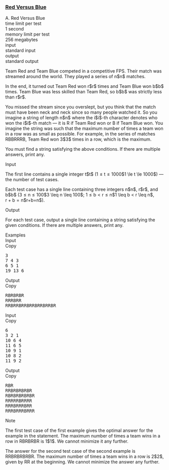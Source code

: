 <h3><a href="https://codeforces.com/contest/1659/problem/A" target="_blank" rel="noopener noreferrer">Red Versus Blue</a></h3>

<div class="header"><div class="title">A. Red Versus Blue</div><div class="time-limit"><div class="property-title">time limit per test</div>1 second</div><div class="memory-limit"><div class="property-title">memory limit per test</div>256 megabytes</div><div class="input-file input-standard"><div class="property-title">input</div>standard input</div><div class="output-file output-standard"><div class="property-title">output</div>standard output</div></div><div><p>Team Red and Team Blue competed in a competitive FPS. Their match was streamed around the world. They played a series of <span class="MathJax_Preview" style="color: inherit;"><span class="MJXp-math" id="MJXp-Span-1"><span class="MJXp-mi MJXp-italic" id="MJXp-Span-2">n</span></span></span>$n$ matches.</p><p>In the end, it turned out Team Red won <span class="MathJax_Preview" style="color: inherit;"><span class="MJXp-math" id="MJXp-Span-3"><span class="MJXp-mi MJXp-italic" id="MJXp-Span-4">r</span></span></span>$r$ times and Team Blue won <span class="MathJax_Preview" style="color: inherit;"><span class="MJXp-math" id="MJXp-Span-5"><span class="MJXp-mi MJXp-italic" id="MJXp-Span-6">b</span></span></span>$b$ times. Team Blue was less skilled than Team Red, so <span class="MathJax_Preview" style="color: inherit;"><span class="MJXp-math" id="MJXp-Span-7"><span class="MJXp-mi MJXp-italic" id="MJXp-Span-8">b</span></span></span>$b$ was <span class="tex-font-style-bf">strictly less</span> than <span class="MathJax_Preview" style="color: inherit;"><span class="MJXp-math" id="MJXp-Span-9"><span class="MJXp-mi MJXp-italic" id="MJXp-Span-10">r</span></span></span>$r$.</p><p>You missed the stream since you overslept, but you think that the match must have been neck and neck since so many people watched it. So you imagine a string of length <span class="MathJax_Preview" style="color: inherit;"><span class="MJXp-math" id="MJXp-Span-11"><span class="MJXp-mi MJXp-italic" id="MJXp-Span-12">n</span></span></span>$n$ where the <span class="MathJax_Preview" style="color: inherit;"><span class="MJXp-math" id="MJXp-Span-13"><span class="MJXp-mi MJXp-italic" id="MJXp-Span-14">i</span></span></span>$i$-th character denotes who won the <span class="MathJax_Preview" style="color: inherit;"><span class="MJXp-math" id="MJXp-Span-15"><span class="MJXp-mi MJXp-italic" id="MJXp-Span-16">i</span></span></span>$i$-th match  — it is <span class="tex-font-style-tt">R</span> if Team Red won or <span class="tex-font-style-tt">B</span> if Team Blue won. You imagine the string was such that the <span class="tex-font-style-bf">maximum</span> number of times a team <span class="tex-font-style-bf">won in a row</span> was <span class="tex-font-style-bf">as small as possible</span>. For example, in the series of matches <span class="tex-font-style-tt">RBBRRRB</span>, Team Red won <span class="MathJax_Preview" style="color: inherit;"><span class="MJXp-math" id="MJXp-Span-17"><span class="MJXp-mn" id="MJXp-Span-18">3</span></span></span>$3$ times in a row, which is the maximum.</p><p>You must find a string satisfying the above conditions. If there are multiple answers, print any.</p></div><div class="input-specification"><div class="section-title">Input</div><p>The first line contains a single integer <span class="MathJax_Preview" style="color: inherit;"><span class="MJXp-math" id="MJXp-Span-19"><span class="MJXp-mi MJXp-italic" id="MJXp-Span-20">t</span></span></span>$t$ (<span class="MathJax_Preview" style="color: inherit;"><span class="MJXp-math" id="MJXp-Span-21"><span class="MJXp-mn" id="MJXp-Span-22">1</span><span class="MJXp-mo" id="MJXp-Span-23" style="margin-left: 0.333em; margin-right: 0.333em;">≤</span><span class="MJXp-mi MJXp-italic" id="MJXp-Span-24">t</span><span class="MJXp-mo" id="MJXp-Span-25" style="margin-left: 0.333em; margin-right: 0.333em;">≤</span><span class="MJXp-mn" id="MJXp-Span-26">1000</span></span></span>$1 \le t \le 1000$)  — the number of test cases.</p><p>Each test case has a single line containing three integers <span class="MathJax_Preview" style="color: inherit;"><span class="MJXp-math" id="MJXp-Span-27"><span class="MJXp-mi MJXp-italic" id="MJXp-Span-28">n</span></span></span>$n$, <span class="MathJax_Preview" style="color: inherit;"><span class="MJXp-math" id="MJXp-Span-29"><span class="MJXp-mi MJXp-italic" id="MJXp-Span-30">r</span></span></span>$r$, and <span class="MathJax_Preview" style="color: inherit;"><span class="MJXp-math" id="MJXp-Span-31"><span class="MJXp-mi MJXp-italic" id="MJXp-Span-32">b</span></span></span>$b$ (<span class="MathJax_Preview" style="color: inherit;"><span class="MJXp-math" id="MJXp-Span-33"><span class="MJXp-mn" id="MJXp-Span-34">3</span><span class="MJXp-mo" id="MJXp-Span-35" style="margin-left: 0.333em; margin-right: 0.333em;">≤</span><span class="MJXp-mi MJXp-italic" id="MJXp-Span-36">n</span><span class="MJXp-mo" id="MJXp-Span-37" style="margin-left: 0.333em; margin-right: 0.333em;">≤</span><span class="MJXp-mn" id="MJXp-Span-38">100</span></span></span>$3 \leq n \leq 100$; <span class="MathJax_Preview" style="color: inherit;"><span class="MJXp-math" id="MJXp-Span-39"><span class="MJXp-mn" id="MJXp-Span-40">1</span><span class="MJXp-mo" id="MJXp-Span-41" style="margin-left: 0.333em; margin-right: 0.333em;">≤</span><span class="MJXp-mi MJXp-italic" id="MJXp-Span-42">b</span><span class="MJXp-mo" id="MJXp-Span-43" style="margin-left: 0.333em; margin-right: 0.333em;"><</span><span class="MJXp-mi MJXp-italic" id="MJXp-Span-44">r</span><span class="MJXp-mo" id="MJXp-Span-45" style="margin-left: 0.333em; margin-right: 0.333em;">≤</span><span class="MJXp-mi MJXp-italic" id="MJXp-Span-46">n</span></span></span>$1 \leq b < r \leq n$, <span class="MathJax_Preview" style="color: inherit;"><span class="MJXp-math" id="MJXp-Span-47"><span class="MJXp-mi MJXp-italic" id="MJXp-Span-48">r</span><span class="MJXp-mo" id="MJXp-Span-49" style="margin-left: 0.267em; margin-right: 0.267em;">+</span><span class="MJXp-mi MJXp-italic" id="MJXp-Span-50">b</span><span class="MJXp-mo" id="MJXp-Span-51" style="margin-left: 0.333em; margin-right: 0.333em;">=</span><span class="MJXp-mi MJXp-italic" id="MJXp-Span-52">n</span></span></span>$r+b=n$).</p></div><div class="output-specification"><div class="section-title">Output</div><p>For each test case, output a single line containing a string satisfying the given conditions. If there are multiple answers, print any.</p></div><div class="sample-tests"><div class="section-title">Examples</div><div class="sample-test"><div class="input"><div class="title">Input<div title="Copy" data-clipboard-target="#id0002323130719370814" id="id005999484886789339" class="input-output-copier">Copy</div></div><pre id="id0002323130719370814"><div class="test-example-line test-example-line-even test-example-line-0">3</div><div class="test-example-line test-example-line-odd test-example-line-1">7 4 3</div><div class="test-example-line test-example-line-even test-example-line-2">6 5 1</div><div class="test-example-line test-example-line-odd test-example-line-3">19 13 6</div></pre></div><div class="output"><div class="title">Output<div title="Copy" data-clipboard-target="#id009466113365216771" id="id0031345251015862685" class="input-output-copier">Copy</div></div><pre id="id009466113365216771">RBRBRBR
RRRBRR
RRBRRBRRBRRBRRBRRBR
</pre></div><div class="input"><div class="title">Input<div title="Copy" data-clipboard-target="#id0042120978690084665" id="id001827260354424718" class="input-output-copier">Copy</div></div><pre id="id0042120978690084665"><div class="test-example-line test-example-line-even test-example-line-0">6</div><div class="test-example-line test-example-line-odd test-example-line-1">3 2 1</div><div class="test-example-line test-example-line-even test-example-line-2">10 6 4</div><div class="test-example-line test-example-line-odd test-example-line-3">11 6 5</div><div class="test-example-line test-example-line-even test-example-line-4">10 9 1</div><div class="test-example-line test-example-line-odd test-example-line-5">10 8 2</div><div class="test-example-line test-example-line-even test-example-line-6">11 9 2</div></pre></div><div class="output"><div class="title">Output<div title="Copy" data-clipboard-target="#id005112188792779385" id="id008153821810350013" class="input-output-copier">Copy</div></div><pre id="id005112188792779385">RBR
RRBRBRBRBR
RBRBRBRBRBR
RRRRRBRRRR
RRRBRRRBRR
RRRBRRRBRRR
</pre></div></div></div><div class="note"><div class="section-title">Note</div><p>The first test case of the first example gives the optimal answer for the example in the statement. The maximum number of times a team wins in a row in <span class="tex-font-style-tt">RBRBRBR</span> is <span class="MathJax_Preview" style="color: inherit;"><span class="MJXp-math" id="MJXp-Span-53"><span class="MJXp-mn" id="MJXp-Span-54">1</span></span></span>$1$. We cannot minimize it any further.</p><p>The answer for the second test case of the second example is <span class="tex-font-style-tt"><span class="tex-font-style-bf"><span class="tex-font-style-underline">RR</span></span>BRBRBRBR</span>. The maximum number of times a team wins in a row is <span class="MathJax_Preview" style="color: inherit;"><span class="MJXp-math" id="MJXp-Span-55"><span class="MJXp-mn" id="MJXp-Span-56">2</span></span></span>$2$, given by <span class="tex-font-style-tt">RR</span> at the beginning. We cannot minimize the answer any further.</p></div>